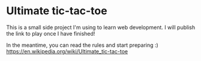 # Ultimate tic-tac-toe

This is a small side project I'm using to learn web development.
I will publish the link to play once I have finished!

In the meantime, you can read the rules and start preparing :)
https://en.wikipedia.org/wiki/Ultimate_tic-tac-toe
